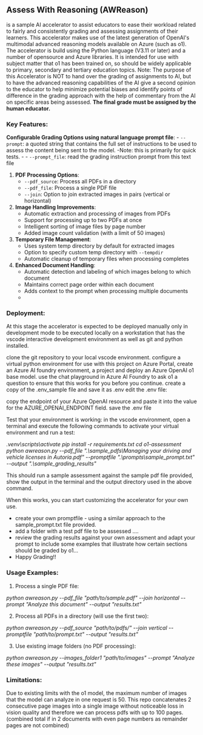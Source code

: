 ## Assess With Reasoning (AWReason)
is a sample AI accelerator to assist educators to ease their workload related to fairly and consistently grading and assessing assignments of their learners.
This accelerator makes use of the latest generation of OpenAI's multimodal advanced reasoning models available on Azure (such as o1). 
The accelerator is build using the Python language (V3.11 or later) and a number of opensource and Azure libraries.
It is intended for use with subject matter that o1 has been trained on, so should be widely applicable to primary, secondary and tertiary education topics.
Note: The purpose of this Accelerator is NOT to hand over the grading of assignments to AI, but to have the advanced reasoning capabilities of the AI give a second opinion to the educator to help minimize potential biases and identify points of difference in the grading approach with the help of commentary from the AI on specific areas being assessed.
**The final grade must be assigned by the human educator.**


### Key Features:
 **Configurable Grading Options using natural language prompt file**:
    -   `--prompt`: a quoted string that contains the full set of instructions to be used to assess the content being sent to the model. -Note: this is primarily for quick tests. - 
    -   `--prompt_file`: read the grading instruction prompt from this text file

1.  **PDF Processing Options**:
    -   `--pdf_source`: Process all PDFs in a directory
    -   `--pdf_file`: Process a single PDF file
    -   `--join`: Option to join extracted images in pairs (vertical or horizontal)
2.  **Image Handling Improvements**:
     -   Automatic extraction and processing of images from PDFs
    -   Support for processing up to two PDFs at once
    -   Intelligent sorting of image files by page number
    -   Added image count validation (with a limit of 50 images)
3.  **Temporary File Management**:
     -   Uses system temp directory by default for extracted images
    -   Option to specify custom temp directory with  `--tempdir`
    -   Automatic cleanup of temporary files when processing completes
4.  **Enhanced Document Handling**:
    -   Automatic detection and labeling of which images belong to which document
    -   Maintains correct page order within each document
    -   Adds context to the prompt when processing multiple documents
    - 
### Deployment:

At this stage the accelerator is expected to be deployed manually only in development mode to be executed locally on a workstation that has the vscode interactive development environment as well as git and python installed.

clone the git repository to your local vscode environment.
configure a virtual python environment for use with this project 
on Azure Portal, create an Azure AI foundry environment, a project and deploy an Azure OpenAI o1 base model. 
use the chat playground in Azure AI Foundry to ask o1 a question to ensure that this works for you before you continue.
create a copy of the .env_sample file and save it as .env
edit the .env file:

  copy the endpoint of your Azure OpenAI resource and paste it into the value for the AZURE_OPENAI_ENDPOINT field.
  save the .env file

 Test that your environment is working:
  in the vscode environment, open a terminal and execute the following commands to activate your virtual environment and run a test:
  
 *.venv\scripts\activate
 pip install -r requirements.txt
 cd o1-assessment
 python awreason.py --pdf_file ".\sample_pdfs\Managing your driving and vehicle licenses in Autoria.pdf" --promptfile ".\prompts\sample_prompt.txt" --output ".\sample_grading_results"*
 
 This should run a sample assessment against the sample pdf file provided, show the output in the terminal and the output directory used in the above command.

When this works, you can start customizing the accelerator for your own use.

- create your own promptfile - using a similar approach to the sample_prompt.txt file provided.
- add a folder with a test pdf file to be assessed ....  
- review the grading results against your own assessment and adapt your prompt to include some examples that illustrate how certain sections should be graded by o1...
- Happy Grading!!

  

### Usage Examples:
1.  Process a single PDF file:

*python awreason.py --pdf_file "path/to/sample.pdf" --join horizontal --prompt "Analyze this document" --output "results.txt"*

2.  Process all PDFs in a directory (will use the first two):

*python awreason.py --pdf_source "path/to/pdfs/" --join vertical --promptfile "path/to/prompt.txt" --output "results.txt"*

3.  Use existing image folders (no PDF processing):

*python awreason.py --images_folder1 "path/to/images" --prompt "Analyze these images" --output "results.txt"*

### Limitations:
Due to existing limits with the o1 model, the maximum number of images that the model can analyze in one request is 50. This repo concatenates 2 consecutive page images into a single image without noticeable loss in vision quality and therefore we can process pdfs with up to 100 pages. (combined total if in 2 documents with even page numbers as remainder pages are not combined) 